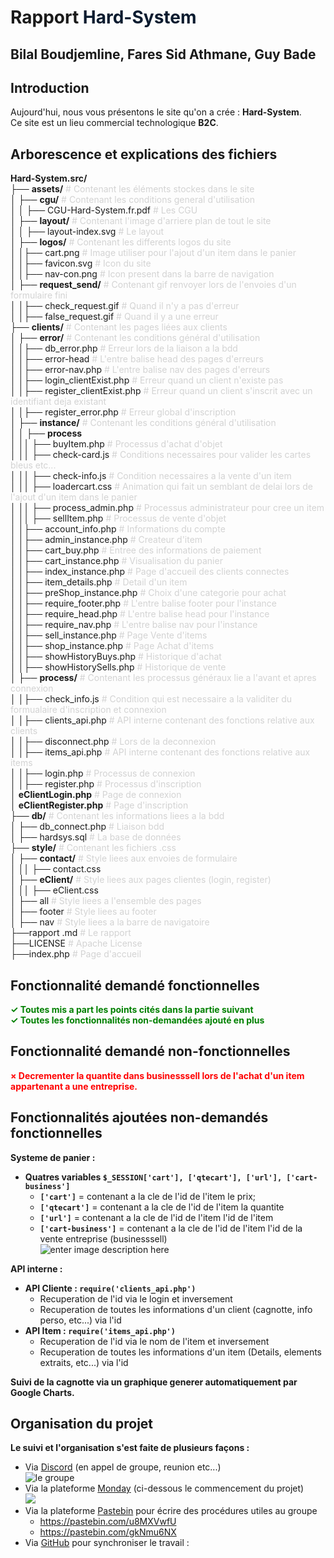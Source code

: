 # Rapport <font color="#0a1b2f"> Hard-System </font>



## Bilal Boudjemline, Fares Sid Athmane, Guy Bade

## Introduction
Aujourd'hui, nous vous présentons le site qu'on a crée : **Hard-System**.</br>
Ce site est un lieu commercial technologique **B2C**. 

## Arborescence et explications des fichiers
 **Hard-System.src/**</br>
├── **assets/**  <font color="lightgrey"> # Contenant les éléments stockes dans le site</font></br>
│   ├── **cgu/**  <font color="lightgrey"> # Contenant les conditions general d'utilisation </font></br>
│   │   ├── CGU-Hard-System.fr.pdf <font color="lightgrey"> # Les CGU </font></br>
│   ├── **layout/** <font color="lightgrey"> # Contenant l'image d'arriere plan de tout le site </font></br>
│   │ ├── layout-index.svg <font color="lightgrey"> # Le layout </font></br>
│   ├── **logos/**  <font color="lightgrey"> # Contenant les differents logos du site </font></br>
│   │├── cart.png <font color="lightgrey"> # Image utiliser pour l'ajout d'un item dans le panier </font></br>
│   │├── favicon.svg <font color="lightgrey"> # Icon du site </font></br>
│   │├── nav-con.png <font color="lightgrey"> # Icon  present dans la barre de navigation</font></br>
│   ├── **request_send/**  <font color="lightgrey"> # Contenant gif renvoyer lors de l'envoies d'un formulaire fini </font></br>
│   │├── check_request.gif <font color="lightgrey"> # Quand il n'y a pas d'erreur </font></br>
│   │├── false_request.gif <font color="lightgrey"> # Quand il y a une erreur </font></br>
├── **clients/**  <font color="lightgrey"> # Contenant les pages liées aux clients</font></br>
│   ├── **error/**  <font color="lightgrey"> # Contenant les conditions général d'utilisation </font></br>
│   │├── db_error.php <font color="lightgrey"> # Erreur lors de la liaison a la bdd</font></br>
│   │├── error-head <font color="lightgrey"> # L'entre balise head des pages d'erreurs </font></br>
│   │├── error-nav.php <font color="lightgrey"> # L'entre balise nav des pages d'erreurs</font></br>
│   │├── login_clientExist.php <font color="lightgrey"> # Erreur quand un client n'existe pas</font></br>
│   │├── register_clientExist.php <font color="lightgrey"> # Erreur quand un client s'inscrit avec un identifiant deja existant</font></br>
│   │├── register_error.php <font color="lightgrey"> # Erreur global d'inscription</font></br>
│   ├── **instance/**  <font color="lightgrey"> # Contenant les conditions général d'utilisation </font></br>
│   │ ├── **process**</br>
│   ││ ├── buyItem.php <font color="lightgrey"> # Processus d'achat d'objet</font></br>
│   ││ ├── check-card.js <font color="lightgrey"> # Conditions necessaires pour valider les cartes bleus etc...</font></br>
│   ││ ├── check-info.js <font color="lightgrey"> # Condition necessaires a la vente d'un item</font></br>
│   ││ ├── loadercart.css <font color="lightgrey"> # Animation qui fait un semblant de delai lors de l'ajout d'un item dans le panier</font></br>
│   ││ ├── process_admin.php <font color="lightgrey"> # Processus administrateur pour cree un item</font></br>
│   ││ ├── sellItem.php <font color="lightgrey"> # Processus de vente d'objet</font></br>
│   │├── account_info.php <font color="lightgrey"> # Informations du compte</font></br>
│   │├── admin_instance.php <font color="lightgrey"> # Createur d'item</font></br>
│   │├── cart_buy.php <font color="lightgrey"> # Entree des informations de paiement</font></br>
│   │├── cart_instance.php <font color="lightgrey"> # Visualisation du panier</font></br>
│   │├── index_instance.php <font color="lightgrey"> # Page d'accueil des clients connectes</font></br>
│   │├── item_details.php <font color="lightgrey"> # Detail d'un item</font></br>
│   │├── preShop_instance.php <font color="lightgrey"> # Choix d'une categorie pour achat</font></br>
│   │├── require_footer.php <font color="lightgrey"> # L'entre balise footer pour l'instance</font></br>
│   │├── require_head.php <font color="lightgrey"> # L'entre balise head pour l'instance</font></br>
│   │├── require_nav.php <font color="lightgrey"> # L'entre balise nav pour l'instance</font></br>
│   │├── sell_instance.php <font color="lightgrey"> # Page Vente d'items</font></br>
│   │├── shop_instance.php <font color="lightgrey"> # Page Achat d'items</font></br>
│   │├── showHistoryBuys.php <font color="lightgrey"> # Historique d'achat</font></br>
│   │├── showHistorySells.php <font color="lightgrey"> # Historique de vente</font></br>
│   ├── **process/**  <font color="lightgrey"> # Contenant les processus généraux lie a l'avant et apres connexion</font> </br>
│   │├── check_info.js <font color="lightgrey"> # Condition qui est necessaire a la validiter du formualaire d'inscription et connexion </font></br>
│   │├── clients_api.php <font color="lightgrey"> # API interne contenant des fonctions relative aux clients </font></br>
│   │├── disconnect.php <font color="lightgrey"> # Lors de la deconnexion </font></br>
│   │├── items_api.php <font color="lightgrey"> # API interne contenant des fonctions relative aux items</font></br>
│   │├── login.php <font color="lightgrey"> # Processus de connexion</font></br>
│   │├── register.php <font color="lightgrey"> # Processus d'inscription</font></br>
│  **eClientLogin.php**  <font color="lightgrey"> # Page de connexion </font></br>
│  **eClientRegister.php**  <font color="lightgrey"> # Page d'inscription </font></br>
├── **db/**  <font color="lightgrey"> # Contenant les informations liees a la bdd</font></br>
│   ├── db_connect.php  <font color="lightgrey"> # Liaison bdd </font></br>
│   ├── hardsys.sql  <font color="lightgrey"> # La base de données </font></br>
├── **style/**  <font color="lightgrey"> # Contenant les fichiers .css</font></br>
│   ├── **contact/** <font color="lightgrey"> # Style liees aux envoies de formulaire </font></br>
│   ││ ├── contact.css</br>
│   ├── **eClient/**  <font color="lightgrey"> # Style liees aux pages clientes (login, register)</font></br>
│   ││ ├── eClient.css</br>
│   ├── all <font color="lightgrey"> # Style liees a l'ensemble des pages</font></br>
│   ├── footer <font color="lightgrey"> # Style liees au footer</font></br>
│   ├── nav <font color="lightgrey"> # Style liees a la barre de navigatoire</font></br>
├──rapport .md <font color="lightgrey"> # Le rapport </font></br>
├──LICENSE <font color="lightgrey"> # Apache License</font></br>
├──index.php  <font color="lightgrey"> # Page d'accueil</font></br>

## Fonctionnalité demandé fonctionnelles
<font color="green">**✓ Toutes mis a part les points cités dans la partie suivant**</font></br>
<font color="green">**✓ Toutes les fonctionnalités non-demandées ajouté en plus**</font></br>

## Fonctionnalité demandé non-fonctionnelles
<font color="red"> **× Decrementer la quantite dans businesssell lors de l'achat d'un item appartenant a une entreprise.** </font></br>

## Fonctionnalités ajoutées non-demandés fonctionnelles
 **Systeme de panier :**
-  **Quatres variables `$_SESSION['cart'], ['qtecart'], ['url'], ['cart-business']`**
	- **`['cart']`** = contenant a la cle de l'id de l'item le prix;
	- **`['qtecart']`** = contenant a la cle de l'id de l'item la quantite
	- **`['url']`** = contenant a la cle de l'id de l'item l'id de l'item 
	- **`['cart-business']`** = contenant a la cle de l'id de l'item l'id de la vente entreprise (businesssell)</br>![enter image description here](https://64.media.tumblr.com/b97ec4d98474affd3e3a2df2c2591798/cf824195fb3b75b9-95/s540x810/50e6540e95f0a4be90bcd9d39438cc471ecfe7b0.pnj)

**API interne :**
- **API Cliente : `require('clients_api.php')`**
	- Recuperation de l'id via le login et inversement
	- Recuperation de toutes les informations d'un client (cagnotte, info perso, etc...) via l'id
-  **API Item : `require('items_api.php')`**
	- Recuperation de l'id via le nom de l'item et inversement
	- Recuperation de toutes les informations d'un item (Details, elements extraits, etc...) via l'id

**Suivi de la cagnotte via un graphique generer automatiquement par Google Charts.**

## Organisation du projet
**Le suivi et l'organisation s'est faite de plusieurs façons :**
- Via <a href='discord.gg'>Discord</a> (en appel de groupe, reunion etc...)</br>
![le groupe](https://64.media.tumblr.com/a9a77c2539ee2dec3c184c7641c9f2c8/5dac75b8950a75f8-f8/s250x400/5899658ece9958219963822f908b6da8929816c6.pnj)
- Via la plateforme <a href='https://monday.com/'>Monday</a> (ci-dessous le commencement du projet)</br>
![](https://64.media.tumblr.com/1bc702b47cff8ae01e18bf35d96432a1/53a6a51551098fbb-de/s540x810/1e43b13a3c2f3331815a0ab9d3603d3ebd5162f6.pnj)
- Via la plateforme <a href =''>Pastebin</a> pour écrire des procédures utiles au groupe
	- https://pastebin.com/u8MXVwfU
	- https://pastebin.com/gkNmu6NX
- Via <a href=''>GitHub</a> pour synchroniser le travail :